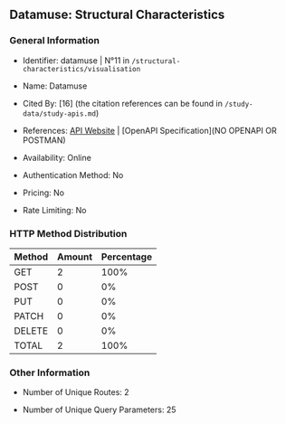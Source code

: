 ## Datamuse: Structural Characteristics

### General Information

- Identifier: datamuse | N°11 in `/structural-characteristics/visualisation`

- Name: Datamuse

- Cited By: [16] (the citation references can be found in `/study-data/study-apis.md`)

- References: [API Website](https://www.datamuse.com/api) | [OpenAPI Specification](NO OPENAPI OR POSTMAN)

- Availability: Online

- Authentication Method: No

- Pricing: No

- Rate Limiting: No

### HTTP Method Distribution

| Method | Amount | Percentage |
|--------|--------|------------|
| GET | 2 | 100% |
| POST | 0 | 0% |
| PUT | 0 | 0% |
| PATCH | 0 | 0% |
| DELETE | 0 | 0% |
| TOTAL | 2 | 100% |

### Other Information

- Number of Unique Routes: 2

- Number of Unique Query Parameters: 25
